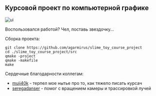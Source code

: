 ## Курсовой проект по компьютерной графике

![ui](https://user-images.githubusercontent.com/45235753/207839041-dd75e3f0-4a48-4754-9ca5-d3c0e77ba41d.jpg)

Воспользовался работой? Чел, поставь звездочку...

Сборка проекта:

```
git clone https://github.com/agarmirus/slime_toy_course_project
cd ./slime_toy_course_project/src
qmake -project
qmake -makefile
make
```

Сердечные благодарности коллегам:

- [muji40k](https://github.com/muji40k) - терпел мое нытье про то, как тяжело писать курсач
- [seregadanser](https://github.com/seregadanser) - помог с вращением камеры и трассировкой лучей
